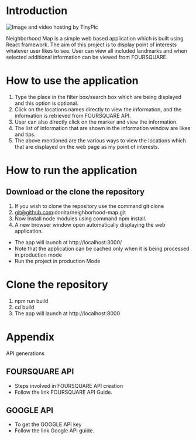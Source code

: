 # Introduction

<img src="http://i66.tinypic.com/2co1zcp.jpg" border="0" alt="Image and video hosting by TinyPic"></a>


Neighborhood Map is a simple web based application which is built using React framework.
The aim of this project is to display point of interests whatever user likes to see.
User can view all included landmarks and when selected additional information can be viewed from FOURSQUARE.

# How to use the application

1. Type the place in the filter box/search box which are being displayed and this option is optional.
2. Click on the locations names directly to view the information, and the information is retrieved from FOURSQUARE API.
3. User can also directly click on the marker and view the information.
4. The list of information that are shown in the information window are likes and tips.
4. The above mentioned are the various ways to view the locations which that are displayed on the web page as my point of interests.

# How to run the application

## Download or the clone the repository
1. If you wish to clone the repository use the command git clone 
2. git@github.com:donita/neighborhood-map.git
3. Now Install node modules using command npm install.
4. A new browser window open automatically displaying the web application.
 - The app will launch at http://localhost:3000/
 - Note that the application can be cached only when it is being processed in   production mode
 - Run the project in production Mode

# Clone the repository
1. npm run build
2. cd build
3. The app will launch at http://localhost:8000

# Appendix

API generations

## FOURSQUARE API

- Steps involved in FOURSQUARE API creation
- Follow the link FOURSQUARE API Guide.
## GOOGLE API

- To get the GOOGLE API key
- Follow the link Google API guide.

